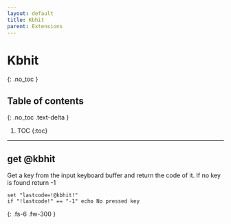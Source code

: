 ```yaml
---
layout: default
title: Kbhit
parent: Extensions
---
```


# Kbhit
{: .no_toc }

## Table of contents
{: .no_toc .text-delta }

1. TOC
{:toc}

---

## get @kbhit
Get a key from the input keyboard buffer and return the code of it.
If no key is found return -1

```
set "lastcode=!@kbhit!"
if "!lastcode!" == "-1" echo No pressed key
```

{: .fs-6 .fw-300 }
